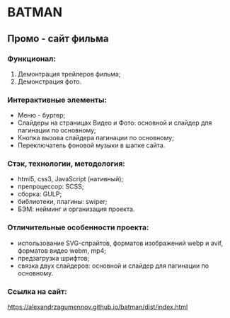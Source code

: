 # **BATMAN**
## Промо - сайт фильма  
### Функционал:
1. Демонтрация трейлеров фильма;   
2. Демонстрация фото.

### Интерактивные элементы:
- Меню - бургер;
- Слайдеры на страницах Видео и Фото: основной и слайдер для пагинации по основному; 
- Кнопка вызова слайдера пагинации по основному;
- Переключатель фоновой музыки в шапке сайта.
 

### Стэк, технологии, методология:
* html5, css3, JavaScript (нативный);
* препроцессор: SCSS;
* сборка: GULP;
* библиотеки, плагины: swiper;
* БЭМ: нейминг и организация проекта.

### Отличительные особенности проекта: 
- иcпользование SVG-спрайтов, форматов изображений webp и avif, форматов видео webm, mp4;
- предзагрузка шрифтов;
- связка двух слайдеров: основной и слайдер для пагинации по основному.
 

### Ссылка на сайт:  
https://alexandrzagumennov.github.io/batman/dist/index.html

